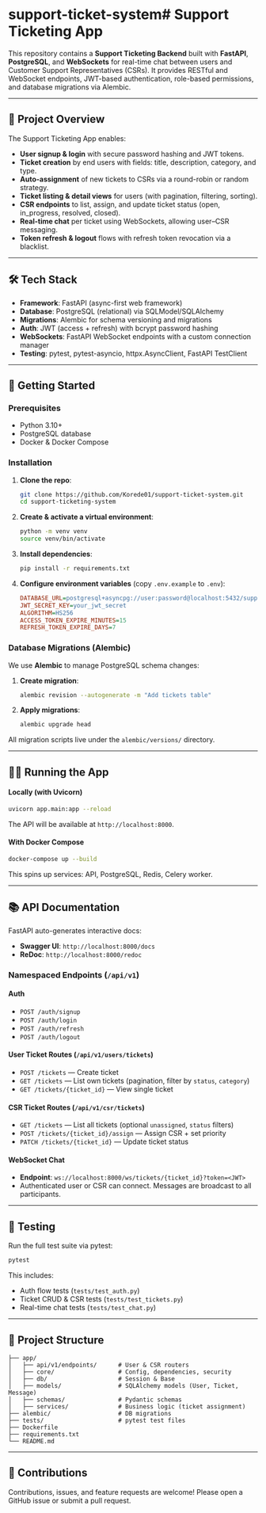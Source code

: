 # support-ticket-system# Support Ticketing App

This repository contains a **Support Ticketing Backend** built with **FastAPI**, **PostgreSQL**, and **WebSockets** for real-time chat between users and Customer Support Representatives (CSRs). It provides RESTful and WebSocket endpoints, JWT-based authentication, role-based permissions, and database migrations via Alembic.

---

## 🎯 Project Overview

The Support Ticketing App enables:

* **User signup & login** with secure password hashing and JWT tokens.
* **Ticket creation** by end users with fields: title, description, category, and type.
* **Auto-assignment** of new tickets to CSRs via a round-robin or random strategy.
* **Ticket listing & detail views** for users (with pagination, filtering, sorting).
* **CSR endpoints** to list, assign, and update ticket status (open, in\_progress, resolved, closed).
* **Real-time chat** per ticket using WebSockets, allowing user–CSR messaging.
* **Token refresh & logout** flows with refresh token revocation via a blacklist.

---

## 🛠️ Tech Stack

* **Framework**: FastAPI (async-first web framework)
* **Database**: PostgreSQL (relational) via SQLModel/SQLAlchemy
* **Migrations**: Alembic for schema versioning and migrations
* **Auth**: JWT (access + refresh) with bcrypt password hashing
* **WebSockets**: FastAPI WebSocket endpoints with a custom connection manager
* **Testing**: pytest, pytest-asyncio, httpx.AsyncClient, FastAPI TestClient

---

## 🚀 Getting Started

### Prerequisites

* Python 3.10+
* PostgreSQL database
* Docker & Docker Compose

### Installation

1. **Clone the repo**:

   ```bash
   git clone https://github.com/Korede01/support-ticket-system.git
   cd support-ticketing-system
   ```

2. **Create & activate a virtual environment**:

   ```bash
   python -m venv venv
   source venv/bin/activate
   ```

3. **Install dependencies**:

   ```bash
   pip install -r requirements.txt
   ```

4. **Configure environment variables** (copy `.env.example` to `.env`):

   ```ini
   DATABASE_URL=postgresql+asyncpg://user:password@localhost:5432/support_db
   JWT_SECRET_KEY=your_jwt_secret
   ALGORITHM=HS256
   ACCESS_TOKEN_EXPIRE_MINUTES=15
   REFRESH_TOKEN_EXPIRE_DAYS=7
   ```

### Database Migrations (Alembic)

We use **Alembic** to manage PostgreSQL schema changes:

1. **Create migration**:

   ```bash
   alembic revision --autogenerate -m "Add tickets table"
   ```

2. **Apply migrations**:

   ```bash
   alembic upgrade head
   ```

All migration scripts live under the `alembic/versions/` directory.

---

## 🏃‍♂️ Running the App

#### Locally (with Uvicorn)

```bash
uvicorn app.main:app --reload
```

The API will be available at `http://localhost:8000`.

#### With Docker Compose

```bash
docker-compose up --build
```

This spins up services: API, PostgreSQL, Redis, Celery worker.

---

## 📚 API Documentation

FastAPI auto-generates interactive docs:

* **Swagger UI**: `http://localhost:8000/docs`
* **ReDoc**: `http://localhost:8000/redoc`

### Namespaced Endpoints (`/api/v1`)

#### Auth

* `POST /auth/signup`
* `POST /auth/login`
* `POST /auth/refresh`
* `POST /auth/logout`

#### User Ticket Routes (`/api/v1/users/tickets`)

* `POST /tickets` — Create ticket
* `GET /tickets` — List own tickets (pagination, filter by `status`, `category`)
* `GET /tickets/{ticket_id}` — View single ticket

#### CSR Ticket Routes (`/api/v1/csr/tickets`)

* `GET /tickets` — List all tickets (optional `unassigned`, `status` filters)
* `POST /tickets/{ticket_id}/assign` — Assign CSR + set priority
* `PATCH /tickets/{ticket_id}` — Update ticket status

#### WebSocket Chat

* **Endpoint**: `ws://localhost:8000/ws/tickets/{ticket_id}?token=<JWT>`
* Authenticated user or CSR can connect. Messages are broadcast to all participants.

---

## 🧪 Testing

Run the full test suite via pytest:

```bash
pytest
```

This includes:

* Auth flow tests (`tests/test_auth.py`)
* Ticket CRUD & CSR tests (`tests/test_tickets.py`)
* Real-time chat tests (`tests/test_chat.py`)

---

## 📂 Project Structure

```
├── app/
│   ├── api/v1/endpoints/      # User & CSR routers
│   ├── core/                  # Config, dependencies, security
│   ├── db/                    # Session & Base
│   ├── models/                # SQLAlchemy models (User, Ticket, Message)
│   ├── schemas/               # Pydantic schemas
│   ├── services/              # Business logic (ticket assignment)
├── alembic/                   # DB migrations
├── tests/                     # pytest test files
├── Dockerfile
├── requirements.txt
└── README.md
```

---

## 🤝 Contributions

Contributions, issues, and feature requests are welcome! Please open a GitHub issue or submit a pull request.


